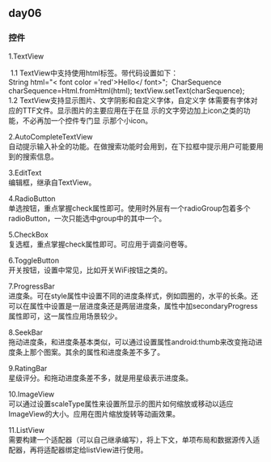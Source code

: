 ## day06

### 控件

1.TextView<br/>

​	1.1 TextView中支持使用html标签。带代码设置如下：<br/>		String html="< font color ='red'>Hello</ font>";
​		CharSequence charSequence=Html.fromHtml(html);
 		textView.setText(charSequence);<br/>	1.2 TextView支持显示图片、文字阴影和自定义字体，自定义字		体需要有字体对应的TTF文件。显示图片的主要应用在于在显		示的文字旁边加上icon之类的功能，不必再加一个控件专门显		示那个小icon。

2.AutoCompleteTextView<br/>	自动提示输入补全的功能。在做搜索功能时会用到，在下拉框中提示用户可能要用到的搜索信息。

3.EditText<br/>	编辑框，继承自TextView。

4.RadioButton<br/>	单选按钮，重点掌握check属性即可。使用时外层有一个radioGroup包着多个radioButton，一次只能选中group中的其中一个。

5.CheckBox<br/>	复选框，重点掌握check属性即可。可应用于调查问卷等。

6.ToggleButton<br/>	开关按钮，设置中常见，比如开关WiFi按钮之类的。

7.ProgressBar<br/>	进度条。可在style属性中设置不同的进度条样式，例如圆圈的，水平的长条。还可以在属性中设置是一层进度条还是两层进度条，属性中加secondaryProgress属性即可，这一属性应用场景较少。

8.SeekBar<br/>	拖动进度条，和进度条基本类似，可以通过设置属性android:thumb来改变拖动进度条上那个图案。其余的属性和进度条差不多了。

9.RatingBar<br/>	星级评分。和拖动进度条差不多，就是用星级表示进度条。

10.ImageView<br/>	可以通过设置scaleType属性来设置所显示的图片如何缩放或移动以适应ImageView的大小。应用在图片缩放旋转等动画效果。

11.ListView<br/>	需要构建一个适配器（可以自己继承编写），将上下文，单项布局和数据源传入适配器，再将适配器绑定给listView进行使用。